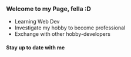 
### Welcome to my Page, fella :D

- Learning Web Dev
- Investigate my hobby to become professional
- Exchange with other hobby-developers


#### Stay up to date with me


<!--
**Siick-CattoO/Siick-CattoO** is a ✨ _special_ ✨ repository because its `README.md` (this file) appears on your GitHub profile.

Here are some ideas to get you started:

- 🔭 I’m currently working on learning more about HTML, CSS, JavaScript, and all the Web-Dev-Stuff...
- 🌱 I’m currently learning ...
- 👯 I’m looking to collaborate on ...
- 🤔 I’m looking for help with ...
- 💬 Ask me about ...
- 📫 How to reach me: ...
- 😄 Pronouns: ...
- ⚡ Fun fact: dogs and other animals as hobby interests
-->
